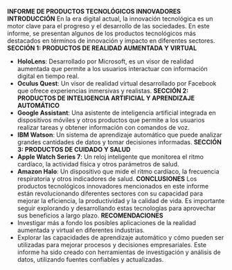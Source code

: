 **INFORME DE PRODUCTOS TECNOLÓGICOS INNOVADORES**
**INTRODUCCIÓN**
En la era digital actual, la innovación tecnológica es un motor clave para el progreso y el desarrollo de las sociedades. En este informe, se presentan algunos de los productos tecnológicos más destacados en términos de innovación y impacto en diferentes sectores.
**SECCIÓN 1: PRODUCTOS DE REALIDAD AUMENTADA Y VIRTUAL**
* **HoloLens**: Desarrollado por Microsoft, es un visor de realidad aumentada que permite a los usuarios interactuar con información digital en tiempo real.
* **Oculus Quest**: Un visor de realidad virtual desarrollado por Facebook que ofrece experiencias inmersivas y realistas.
**SECCIÓN 2: PRODUCTOS DE INTELIGENCIA ARTIFICIAL Y APRENDIZAJE AUTOMÁTICO**
* **Google Assistant**: Una asistente de inteligencia artificial integrada en dispositivos móviles y otros productos que permite a los usuarios realizar tareas y obtener información con comandos de voz.
* **IBM Watson**: Un sistema de aprendizaje automático que puede analizar grandes cantidades de datos y tomar decisiones informadas.
**SECCIÓN 3: PRODUCTOS DE CUIDADO Y SALUD**
* **Apple Watch Series 7**: Un reloj inteligente que monitorea el ritmo cardíaco, la actividad física y otros parámetros de salud.
* **Amazon Halo**: Un dispositivo que mide el ritmo cardíaco, la frecuencia respiratoria y otros indicadores de salud.
**CONCLUSIONES**
Los productos tecnológicos innovadores mencionados en este informe están revolucionando diferentes sectores con su capacidad para mejorar la eficiencia, la productividad y la calidad de vida. Es importante seguir explorando y desarrollando estas tecnologías para aprovechar sus beneficios a largo plazo.
**RECOMENDACIONES**
* Investigar más a fondo los posibles aplicaciones de la realidad aumentada y virtual en diferentes industrias.
* Explorar las capacidades de aprendizaje automático y cómo pueden ser utilizadas para mejorar procesos y decisiones empresariales.
Este informe ha sido creado con herramientas de investigación y análisis de datos, utilizando fuentes confiables y actualizadas.
